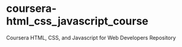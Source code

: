 # coursera-html_css_javascript_course
Coursera HTML, CSS, and Javascript for Web Developers Repository
